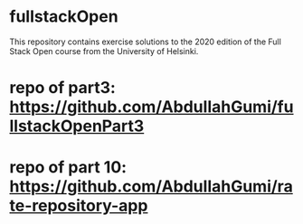 # fullstackOpen
This repository contains exercise solutions to the 2020 edition of the Full Stack Open course from the University of Helsinki.
# repo of part3: https://github.com/AbdullahGumi/fullstackOpenPart3
# repo of part 10: https://github.com/AbdullahGumi/rate-repository-app